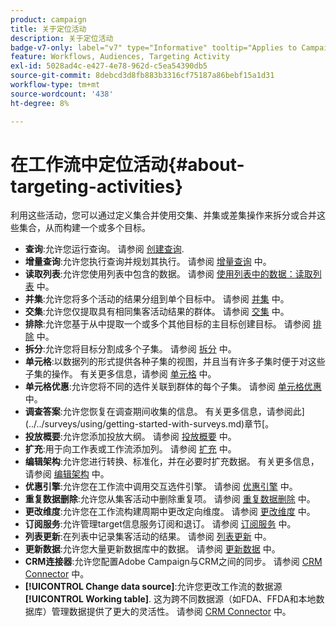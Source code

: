 ```yaml
---
product: campaign
title: 关于定位活动
description: 关于定位活动
badge-v7-only: label="v7" type="Informative" tooltip="Applies to Campaign Classic v7 only"
feature: Workflows, Audiences, Targeting Activity
exl-id: 5028ad4c-e427-4e78-962d-c5ea54390db5
source-git-commit: 8debcd3d8fb883b3316cf75187a86bebf15a1d31
workflow-type: tm+mt
source-wordcount: '438'
ht-degree: 8%

---
```


# 在工作流中定位活动{#about-targeting-activities}



利用这些活动，您可以通过定义集合并使用交集、并集或差集操作来拆分或合并这些集合，从而构建一个或多个目标。

* **查询**:允许您运行查询。 请参阅 [创建查询](query.md#creating-a-query).
* **增量查询**:允许您执行查询并规划其执行。 请参阅 [增量查询](incremental-query.md) 中。
* **读取列表**:允许您使用列表中包含的数据。 请参阅 [使用列表中的数据：读取列表](../../platform/using/import-export-workflows.md#using-data-from-a-list--read-list) 中。
* **并集**:允许您将多个活动的结果分组到单个目标中。 请参阅 [并集](union.md) 中。
* **交集**:允许您仅提取具有相同集客活动结果的群体。 请参阅 [交集](intersection.md) 中。
* **排除**:允许您基于从中提取一个或多个其他目标的主目标创建目标。 请参阅 [排除](exclusion.md) 中。
* **拆分**:允许您将目标分割成多个子集。 请参阅 [拆分](split.md) 中。
* **单元格**:以数据列的形式提供各种子集的视图，并且当有许多子集时便于对这些子集的操作。 有关更多信息，请参阅 [单元格](cells.md) 中。
* **单元格优惠**:允许您将不同的选件关联到群体的每个子集。 请参阅 [单元格优惠](offers-by-cell.md) 中。
* **调查答案**:允许您恢复在调查期间收集的信息。 有关更多信息，请参阅此](../../surveys/using/getting-started-with-surveys.md)章节[。
* **投放概要**:允许您添加投放大纲。 请参阅 [投放概要](../../workflow/using/delivery-outline.md) 中。
* **扩充**:用于向工作表或工作流添加列。 请参阅 [扩充](../../workflow/using/enrichment.md) 中。
* **编辑架构**:允许您进行转换、标准化，并在必要时扩充数据。 有关更多信息，请参阅 [编辑架构](../../workflow/using/edit-schema.md) 中。
* **优惠引擎**:允许您在工作流中调用交互选件引擎。 请参阅 [优惠引擎](../../workflow/using/offer-engine.md) 中。
* **重复数据删除**:允许您从集客活动中删除重复项。 请参阅 [重复数据删除](../../workflow/using/deduplication.md) 中。
* **更改维度**:允许您在工作流构建周期中更改定向维度。 请参阅 [更改维度](../../workflow/using/change-dimension.md) 中。
* **订阅服务**:允许管理target信息服务订阅和退订。 请参阅 [订阅服务](../../workflow/using/subscription-services.md) 中。
* **列表更新**:在列表中记录集客活动的结果。 请参阅 [列表更新](../../workflow/using/list-update.md) 中。
* **更新数据**:允许您大量更新数据库中的数据。 请参阅 [更新数据](../../workflow/using/update-data.md) 中。
* **CRM连接器**:允许您配置Adobe Campaign与CRM之间的同步。 请参阅 [CRM Connector](../../workflow/using/crm-connector.md) 中。
* **[!UICONTROL Change data source]**:允许您更改工作流的数据源 **[!UICONTROL Working table]**. 这为跨不同数据源（如FDA、FFDA和本地数据库）管理数据提供了更大的灵活性。 请参阅 [CRM Connector](../../workflow/using/change-data-source.md) 中。

